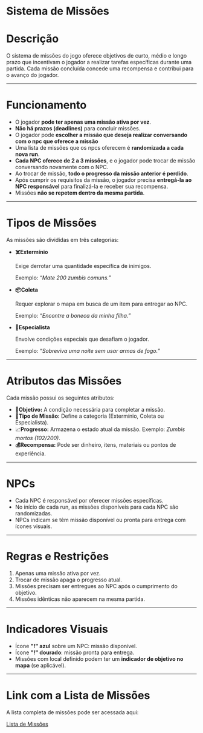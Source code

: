 # Sistema de Missões

# Descrição

O sistema de missões do jogo oferece objetivos de curto, médio e longo prazo que incentivam o jogador a realizar tarefas específicas durante uma partida. Cada missão concluída concede uma recompensa e contribui para o avanço do jogador.

---

# Funcionamento

- O jogador **pode ter apenas uma missão ativa por vez**.
- **Não há prazos (deadlines)** para concluir missões.
- O jogador pode **escolher a missão que deseja realizar conversando com o npc que oferece a missão**
- Uma lista de missões que os npcs oferecem é **randomizada a cada nova run**.
- **Cada NPC oferece de 2 a 3 missões**, e o jogador pode trocar de missão conversando novamente com o NPC.
- Ao trocar de missão, **todo o progresso da missão anterior é perdido**.
- Após cumprir os requisitos da missão, o jogador precisa **entregá-la ao NPC responsável** para finalizá-la e receber sua recompensa.
- Missões **não se repetem dentro da mesma partida**.

---

# Tipos de Missões

As missões são divididas em três categorias:

- **☠️Extermínio**
    
    Exige derrotar uma quantidade específica de inimigos.
    
    Exemplo: *“Mate 200 zumbis comuns.”*
    
- **📦Coleta**
    
    Requer explorar o mapa em busca de um item para entregar ao NPC.
    
    Exemplo: *“Encontre a boneca da minha filha.”*
    
- **🥽Especialista**
    
    Envolve condições especiais que desafiam o jogador.
    
    Exemplo: *“Sobreviva uma noite sem usar armas de fogo.”*
    

---

# Atributos das Missões

Cada missão possui os seguintes atributos:

- 🎯**Objetivo:** A condição necessária para completar a missão.
- 📑**Tipo de Missão:** Define a categoria (Extermínio, Coleta ou Especialista).
- 📈**Progresso:** Armazena o estado atual da missão. Exemplo: *Zumbis mortos (102/200)*.
- **💰Recompensa:** Pode ser dinheiro, itens, materiais ou pontos de experiência.

---

# NPCs

- Cada NPC é responsável por oferecer missões específicas.
- No início de cada run, as missões disponíveis para cada NPC são randomizadas.
- NPCs indicam se têm missão disponível ou pronta para entrega com ícones visuais.

---

# Regras e Restrições

1. Apenas uma missão ativa por vez.
2. Trocar de missão apaga o progresso atual.
3. Missões precisam ser entregues ao NPC após o cumprimento do objetivo.
4. Missões idênticas não aparecem na mesma partida.

---

# Indicadores Visuais

- Ícone **"!" azul** sobre um NPC: missão disponível.
- Ícone **"!" dourado**: missão pronta para entrega.
- Missões com local definido podem ter um **indicador de objetivo no mapa** (se aplicável).

---

# Link com a Lista de Missões

A lista completa de missões pode ser acessada aqui:

[Lista de Missões](Lista%20de%20Misso%CC%83es%201d18d3ef68dd8078bc03fc5c11c38225.csv)